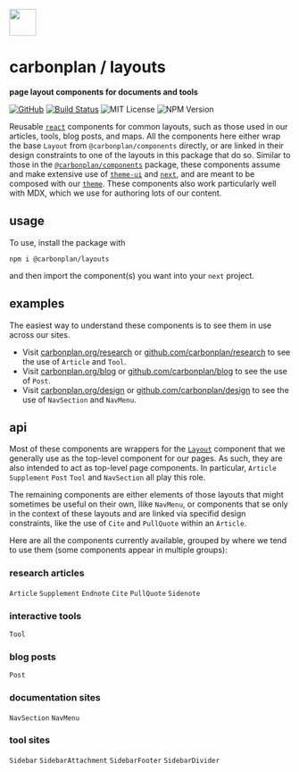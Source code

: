 <img
  src='https://carbonplan-assets.s3.amazonaws.com/monogram/dark-small.png'
  height='48'
/>

# carbonplan / layouts

**page layout components for documents and tools**

[![GitHub][github-badge]][github]
[![Build Status]][actions]
![MIT License][]
![NPM Version][]

[github]: https://github.com/carbonplan/layouts
[github-badge]: https://badgen.net/badge/-/github?icon=github&label
[build status]: https://github.com/carbonplan/layouts/actions/workflows/main.yml/badge.svg
[actions]: https://github.com/carbonplan/layouts/actions/workflows/main.yml
[mit license]: https://badgen.net/badge/license/MIT/blue
[npm version]: https://badgen.net/npm/v/@carbonplan/layouts

Reusable [`react`](https://github.com/facebook/react) components for common layouts, such as those used in our articles, tools, blog posts, and maps. All the components here either wrap the base `Layout` from `@carbonplan/components` directly, or are linked in their design constraints to one of the layouts in this package that do so. Similar to those in the [`@carbonplan/components`](https://github.com/carbonplan/components) package, these components assume and make extensive use of [`theme-ui`](https://github.com/system-ui/theme-ui) and [`next`](https://github.com/vercel/next.js), and are meant to be composed with our [`theme`](https://github.com/carbonplan/theme). These components also work particularly well with MDX, which we use for authoring lots of our content.

## usage

To use, install the package with

```
npm i @carbonplan/layouts
```

and then import the component(s) you want into your `next` project.

## examples

The easiest way to understand these components is to see them in use across our sites.

- Visit [carbonplan.org/research](https://carbonplan.org/research) or [github.com/carbonplan/research](https://github.com/carbonplan/research) to see the use of `Article` and `Tool`.
- Visit [carbonplan.org/blog](https://carbonplan.org/blog) or [github.com/carbonplan/blog](https://github.com/carbonplan/blog) to see the use of `Post`.
- Visit [carbonplan.org/design](https://carbonplan.org/design) or [github.com/carbonplan/design](https://github.com/carbonplan/design) to see the use of `NavSection` and `NavMenu`.

## api

Most of these components are wrappers for the [`Layout`](https://github.com/carbonplan/components/blob/main/src/layout.js) component that we generally use as the top-level component for our pages. As such, they are also intended to act as top-level page components. In particular, `Article` `Supplement` `Post` `Tool` and `NavSection` all play this role.

The remaining components are either elements of those layouts that might sometimes be useful on their own, llike `NavMenu`, or components that se only in the context of these layouts and are linked via specifid design constraints, like the use of `Cite` and `PullQuote` within an `Article`.

Here are all the components currently available, grouped by where we tend to use them (some components appear in multiple groups):

### research articles

`Article`
`Supplement`
`Endnote`
`Cite`
`PullQuote`
`Sidenote`

### interactive tools

`Tool`

### blog posts

`Post`

### documentation sites

`NavSection`
`NavMenu`

### tool sites

`Sidebar`
`SidebarAttachment`
`SidebarFooter`
`SidebarDivider`
